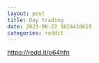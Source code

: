 ```yaml
--- 
layout: post 
title: Day trading 
date: 2021-06-22 1624418619 
categories: reddit 
--- 
```

https://redd.it/o64hfn
